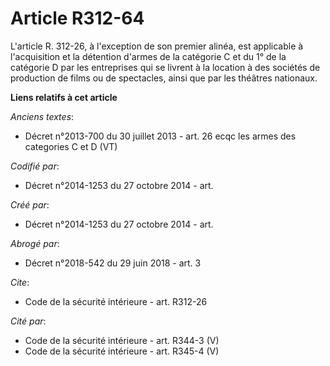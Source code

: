 # Article R312-64

L'article R. 312-26, à l'exception de son premier alinéa, est applicable à l'acquisition et la détention d'armes de la
catégorie C et du 1° de la catégorie D par les entreprises qui se livrent à la location à des sociétés de production de films
ou de spectacles, ainsi que par les théâtres nationaux.

**Liens relatifs à cet article**

_Anciens textes_:

  - Décret n°2013-700 du 30 juillet 2013 - art. 26 ecqc les armes des categories C et D (VT)

_Codifié par_:

  - Décret n°2014-1253 du 27 octobre 2014 - art.

_Créé par_:

  - Décret n°2014-1253 du 27 octobre 2014 - art.

_Abrogé par_:

  - Décret n°2018-542 du 29 juin 2018 - art. 3

_Cite_:

  - Code de la sécurité intérieure - art. R312-26

_Cité par_:

  - Code de la sécurité intérieure - art. R344-3 (V)
  - Code de la sécurité intérieure - art. R345-4 (V)
